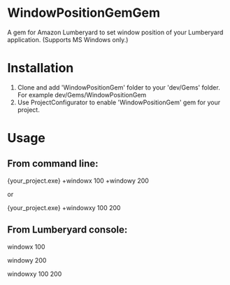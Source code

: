 # WindowPositionGemGem
A gem for Amazon Lumberyard to set window position of your Lumberyard application. (Supports MS Windows only.)

# Installation
1. Clone and add 'WindowPositionGem' folder to your 'dev/Gems' folder. For example dev/Gems/WindowPositionGem
2. Use ProjectConfigurator to enable 'WindowPositionGem' gem for your project.

# Usage
## From command line:
{your_project.exe} +windowx 100 +windowy 200

or

{your_project.exe} +windowxy 100 200

## From Lumberyard console:
windowx 100

windowy 200

windowxy 100 200
